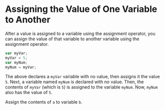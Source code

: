 # Assigning the Value of One Variable to Another

After a value is assigned to a variable using the assignment operator, you can assign the value of that variable to another variable using the assignment operator.

```javascript
var myVar;
myVar = 5;
var myNum;
myNum = myVar;
```

The above declares a `myVar` variable with no value, then assigns it the value `5`. Next, a variable named `myNum` is declared with no value. Then, the contents of `myVar` (which is `5`) is assigned to the variable `myNum`. Now, `myNum` also has the value of `5`.

Assign the contents of `a` to variable `b`.
